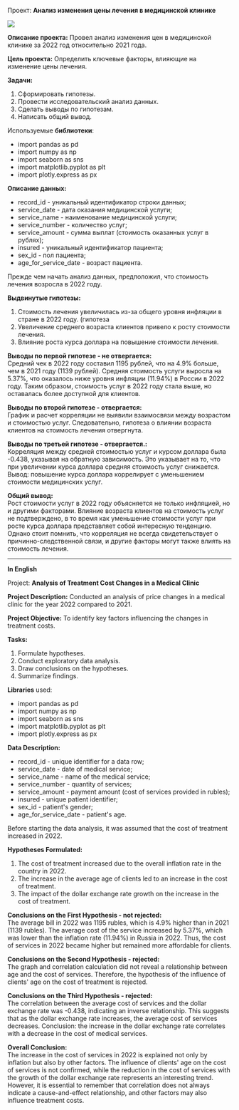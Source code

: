 Проект: **Анализ изменения цены лечения в медицинской клинике**

![](https://commonmark.org/help/images/favicon.png) 


**Описание проекта:**
Провел анализ изменения цен в медицинской клинике за 2022 год относительно 2021 года.

**Цель проекта:**
Определить ключевые факторы, влияющие на изменение цены лечения.

**Задачи:**
1. Сформировать гипотезы.
2. Провести исследовательский анализ данных.
3. Сделать выводы по гипотезам.
4. Написать общий вывод.

Используемые **библиотеки**:

* import pandas as pd
* import numpy as np
* import seaborn as sns
* import matplotlib.pyplot as plt
* import plotly.express as px

**Описание данных:**
* record_id - уникальный идентификатор строки данных;
* service_date - дата оказания медицинской услуги;
* service_name - наименование медицинской услуги;
* service_number - количество услуг;
* service_amount - сумма выплат (стоимость оказанных услуг в рублях);
* insured - уникальный идентификатор пациента;
* sex_id - пол пациента;
* age_for_service_date - возраст пациента.

Прежде чем начать анализ данных, предположил, что стоимость лечения возросла в 2022 году.

**Выдвинутые гипотезы:**
1. Стоимость лечения увеличилась из-за общего уровня инфляции в стране в 2022 году. (гипотеза 
2. Увеличение среднего возраста клиентов привело к росту стоимости лечения.
3. Влияние роста курса доллара на повышение стоимости лечения.

**Выводы по первой гипотезе - не отвергается:** \
Средний чек в 2022 году составил 1195 рублей, что на 4.9% больше, чем в 2021 году (1139 рублей). 
Средняя стоимость услуги выросла на 5.37%, что оказалось ниже уровня инфляции (11.94%) в России в 2022 году. 
Таким образом, стоимость услуг в 2022 году стала выше, но оставалась более доступной для клиентов.

**Выводы по второй гипотезе - отвергается:** \
График и расчет корреляции не выявили взаимосвязи между возрастом и стоимостью услуг. 
Следовательно, гипотеза о влиянии возраста клиентов на стоимость лечения отвергнута.

**Выводы по третьей гипотезе - отвергается.:** \
Корреляция между средней стоимостью услуг и курсом доллара была -0.438, указывая на обратную зависимость. 
Это указывает на то, что при увеличении курса доллара средняя стоимость услуг снижается. 
Вывод: повышение курса доллара коррелирует с уменьшением стоимости медицинских услуг.

**Общий вывод:** \
Рост стоимости услуг в 2022 году объясняется не только инфляцией, но и другими факторами. 
Влияние возраста клиентов на стоимость услуг не подтверждено, в то время как уменьшение 
стоимости услуг при росте курса доллара представляет собой интересную тенденцию. 
Однако стоит помнить, что корреляция не всегда свидетельствует о причинно-следственной 
связи, и другие факторы могут также влиять на стоимость лечения.
____________________________________________________________________________________________

**In English**

Project: **Analysis of Treatment Cost Changes in a Medical Clinic**

**Project Description:**
Conducted an analysis of price changes in a medical clinic for the year 2022 compared to 2021.

**Project Objective:**
To identify key factors influencing the changes in treatment costs.

**Tasks:**
1. Formulate hypotheses.
2. Conduct exploratory data analysis.
3. Draw conclusions on the hypotheses.
4. Summarize findings.

**Libraries** used:
* import pandas as pd
* import numpy as np
* import seaborn as sns
* import matplotlib.pyplot as plt
* import plotly.express as px

**Data Description:**
* record_id - unique identifier for a data row;
* service_date - date of medical service;
* service_name - name of the medical service;
* service_number - quantity of services;
* service_amount - payment amount (cost of services provided in rubles);
* insured - unique patient identifier;
* sex_id - patient's gender;
* age_for_service_date - patient's age.

Before starting the data analysis, it was assumed that the cost of treatment increased in 2022.

**Hypotheses Formulated:**
1. The cost of treatment increased due to the overall inflation rate in the country in 2022.
2. The increase in the average age of clients led to an increase in the cost of treatment.
3. The impact of the dollar exchange rate growth on the increase in the cost of treatment.

**Conclusions on the First Hypothesis - not rejected:** \
The average bill in 2022 was 1195 rubles, which is 4.9% higher than in 2021 (1139 rubles).
The average cost of the service increased by 5.37%, which was lower than the inflation rate (11.94%) 
in Russia in 2022. Thus, the cost of services in 2022 became higher but remained more affordable for clients.

**Conclusions on the Second Hypothesis - rejected:** \
The graph and correlation calculation did not reveal a relationship between age and the cost of services.
Therefore, the hypothesis of the influence of clients' age on the cost of treatment is rejected.

**Conclusions on the Third Hypothesis - rejected:** \
The correlation between the average cost of services and the dollar exchange rate was -0.438, indicating an inverse relationship.
This suggests that as the dollar exchange rate increases, the average cost of services decreases.
Conclusion: the increase in the dollar exchange rate correlates with a decrease in the cost of medical services.

**Overall Conclusion:** \
The increase in the cost of services in 2022 is explained not only by inflation but also by other factors.
The influence of clients' age on the cost of services is not confirmed, while the reduction in the cost of 
services with the growth of the dollar exchange rate represents an interesting trend.
However, it is essential to remember that correlation does not always indicate a cause-and-effect 
relationship, and other factors may also influence treatment costs.
